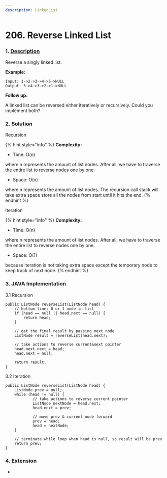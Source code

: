 ```yaml
---
description: LinkedList
---
```


# 206. Reverse Linked List

### 1. [Description](https://leetcode.com/problems/reverse-linked-list/description/)

Reverse a singly linked list.

**Example:**

```text
Input: 1->2->3->4->5->NULL
Output: 5->4->3->2->1->NULL
```

**Follow up:**

A linked list can be reversed either iteratively or recursively. Could you implement both?



### 2. Solution

Recursion

{% hint style="info" %}
**Complexity:**

* Time: O\(n\)  

where n represents the amount of list nodes. After all, we have to traverse the entire list to reverse nodes one by one.

* Space: O\(n\) 

where n represents the amount of list nodes. The recursion call stack will take extra space store all the nodes from start until it hits the end.
{% endhint %}

Iteration

{% hint style="info" %}
**Complexity:**

* Time: O\(n\)  

where n represents the amount of list nodes. After all, we have to traverse the entire list to reverse nodes one by one.

* Space: O\(1\) 

because iteration is not taking extra space except the temporary node to keep track of next node.
{% endhint %}



### 3. JAVA Implementation

3.1 Recursion

```text
public ListNode reverseList(ListNode head) {
    // bottom line: 0 or 1 node in list
    if (head == null || head.next == null) {
        return head;
    }
    
    // get the final result by passing next node
    ListNode result = reverseList(head.next);
        
    // take actions to reverse current&next pointer
    head.next.next = head;
    head.next = null;
    
    return result;
}
```

3.2 Iteration

```text
public ListNode reverseList(ListNode head) {
    ListNode prev = null;
    while (head != null) {
            // take actions to reverse current pointer
            ListNode nextNode = head.next;
            head.next = prev;
            
            // move prev & current node forward
            prev = head;
            head = nextNode;
    }
        
    // terminate while loop when head is null, so result will be prev
    return prev;
}
```



### 4. Extension

* 
